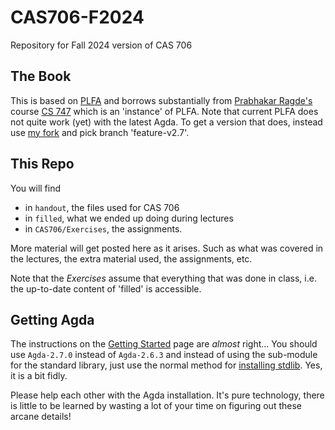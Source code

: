 # CAS706-F2024
Repository for Fall 2024 version of CAS 706

## The Book
This is based on [PLFA](https://github.com/plfa/plfa.github.io) and borrows substantially from [Prabhakar Ragde's](https://cs.uwaterloo.ca/~plragde/) course [CS 747](https://cs.uwaterloo.ca/~plragde/747/) which is an 'instance' of PLFA.
Note that current PLFA does not quite work (yet) with the latest Agda. To get
a version that does, instead use [my fork](https://github.com/JacquesCarette/plfa.github.io) and pick branch 'feature-v2.7'.

## This Repo

You will find
- in `handout`, the files used for CAS 706
- in `filled`, what we ended up doing during lectures
- in `CAS706/Exercises`, the assignments.

More material will get posted here as it arises. Such as what was covered in
the lectures, the extra material used, the assignments, etc.

Note that the *Exercises* assume that everything that was done in class,
i.e. the up-to-date content of 'filled' is accessible.

## Getting Agda

The instructions on the [Getting Started](https://plfa.github.io/GettingStarted/) page
are *almost* right...  You should use `Agda-2.7.0` instead of `Agda-2.6.3`
and instead of using the sub-module for the standard library, just use
the normal method for [installing stdlib](https://github.com/agda/agda-stdlib/blob/master/doc/installation-guide.md). Yes, it is a bit fidly.

Please help each other with the Agda installation. It's pure technology,
there is little to be learned by wasting a lot of your time on figuring out
these arcane details!
